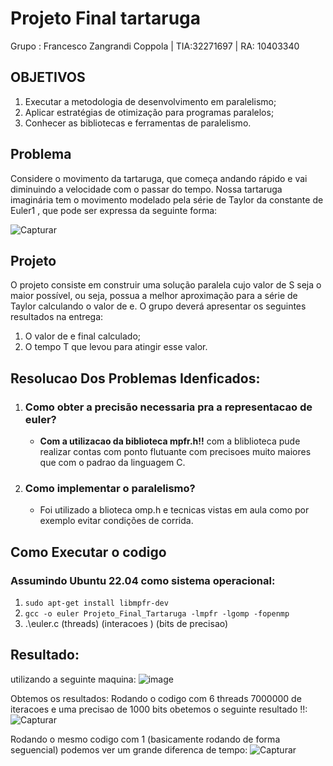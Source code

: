 # Projeto Final tartaruga 
Grupo : Francesco Zangrandi Coppola | TIA:32271697 | RA: 10403340
## OBJETIVOS
1. Executar a metodologia de desenvolvimento em paralelismo;
2. Aplicar estratégias de otimização para programas paralelos;
3. Conhecer as bibliotecas e ferramentas de paralelismo.

## Problema 
Considere o movimento da tartaruga, que começa andando rápido e vai diminuindo a velocidade
com o passar do tempo. Nossa tartaruga imaginária tem o movimento modelado pela série de Taylor
da constante de Euler1
, que pode ser expressa da seguinte forma:

![Capturar](https://github.com/chesco502/Computa-o-paralela/assets/97119222/9b492e45-f226-4ada-b39f-e30f676acb94)

## Projeto
  O projeto consiste em construir uma solução paralela cujo valor de S seja o maior possível, ou seja,
  possua a melhor aproximação para a série de Taylor calculando o valor de e. O grupo deverá
  apresentar os seguintes resultados na entrega:
  1.  O valor de e final calculado;
  2. O tempo T que levou para atingir esse valor.

## Resolucao Dos Problemas Idenficados:
1. ### Como obter  a precisão necessaria pra a representacao de euler?
   + **Com a utilizacao da biblioteca mpfr.h!!** com a bliblioteca pude realizar contas com ponto flutuante com precisoes muito maiores que com o padrao da linguagem C.
2. ### Como implementar o paralelismo?
   + Foi utilizado a blioteca omp.h e tecnicas vistas em aula como por exemplo evitar  condições de corrida.

## Como Executar o codigo 
### Assumindo Ubuntu 22.04 como sistema operacional:
1. `sudo apt-get install libmpfr-dev`
2. `gcc -o euler Projeto_Final_Tartaruga -lmpfr -lgomp -fopenmp`
3. .\euler.c (threads) (interacoes ) (bits de precisao)
  



## Resultado:
utilizando a seguinte maquina:
![image](https://github.com/chesco502/Computa-o-paralela/assets/97119222/09c17b45-b985-43a2-9d26-d1d5e8ccff0a)



Obtemos os resultados:
Rodando o codigo com 6 threads 7000000 de iteracoes e uma precisao de 1000 bits obetemos o seguinte resultado !!: 
![Capturar](https://github.com/chesco502/Computa-o-paralela/assets/97119222/bd56a69b-dda0-495f-a7af-3fc31defc774)

Rodando o mesmo  codigo com 1 (basicamente rodando de forma seguencial) podemos ver um grande diferenca de tempo:
![Capturar](https://github.com/chesco502/Computa-o-paralela/assets/97119222/f9ed513f-c8f4-45e1-8ab3-20f1349ff47b)

